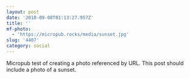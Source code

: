 ```yaml
---
layout: post
date: '2018-09-08T01:13:27.957Z'
title: ''
mf-photo:
  - 'https://micropub.rocks/media/sunset.jpg'
slug: '4407'
category: social
---
```

Micropub test of creating a photo referenced by URL. This post should include a photo of a sunset.
